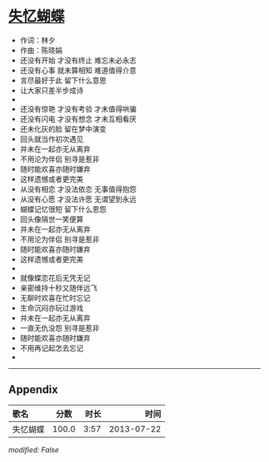 # [失忆蝴蝶](https://music.163.com/song?id=27483203)

* 作词：林夕
* 作曲：陈晓娟
* 还没有开始 才没有终止 难忘未必永志
* 还没有心事 就未算相知 难道值得介意
* 言尽最好于此 留下什么意思
* 让大家只差半步成诗
* 
* 还没有惊艳 才没有考验 才未值得哄骗
* 还没有闪电 才没有想念 才未互相看厌
* 还未化灰的脸 留在梦中演变
* 回头就当作初次遇见
* 并未在一起亦无从离弃
* 不用沦为伴侣 别寻是惹非
* 随时能欢喜亦随时嫌弃
* 这样遗憾或者更完美
* 从没有相恋 才没法依恋 无事值得抱怨
* 从没有心愿 才没法许愿 无谓望到永远
* 蝴蝶记忆很短 留下什么恩怨
* 回头像隔世一笑便算
* 并未在一起亦无从离弃
* 不用沦为伴侣 别寻是惹非
* 随时能欢喜亦随时嫌弃
* 这样遗憾或者更完美
* 
* 就像蝶恋花后无凭无记
* 亲密维持十秒又随伴远飞
* 无聊时欢喜在忙时忘记
* 生命沉闷亦玩过游戏
* 并未在一起亦无从离弃
* 一直无仇没怨 别寻是惹非
* 随时能欢喜亦随时嫌弃
* 不用再记起怎去忘记
* 


---

## Appendix

|歌名|分数|时长|时间|
|:---|:---:|---:|---:|
|失忆蝴蝶|100.0|3:57|2013-07-22

*modified: False*